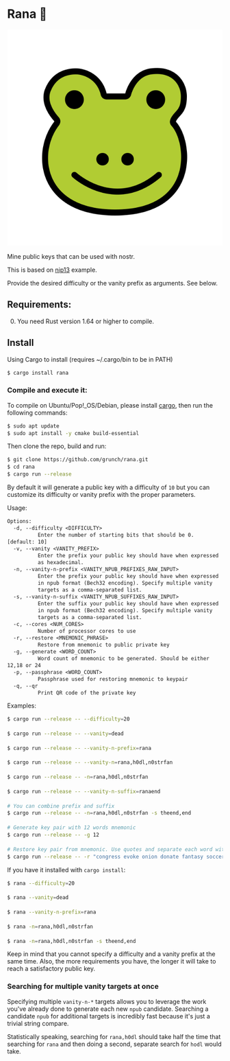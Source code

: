 # Rana 🐸

![Rana](rana.png)

Mine public keys that can be used with nostr.

This is based on [nip13](https://github.com/ok300/nostr-rs/blob/master/examples/nip13.rs) example.

Provide the desired difficulty or the vanity prefix as arguments. See below.

## Requirements:

0. You need Rust version 1.64 or higher to compile.

## Install

Using Cargo to install (requires ~/.cargo/bin to be in PATH)

```bash
$ cargo install rana
```

### Compile and execute it:

To compile on Ubuntu/Pop!\_OS/Debian, please install [cargo](https://www.rust-lang.org/tools/install), then run the following commands:

```bash
$ sudo apt update
$ sudo apt install -y cmake build-essential
```

Then clone the repo, build and run:

```bash
$ git clone https://github.com/grunch/rana.git
$ cd rana
$ cargo run --release
```

By default it will generate a public key with a difficulty of `10` but you can customize its difficulty or vanity prefix with the proper parameters.

Usage:

```
Options:
  -d, --difficulty <DIFFICULTY>
          Enter the number of starting bits that should be 0. [default: 10]
  -v, --vanity <VANITY_PREFIX>
          Enter the prefix your public key should have when expressed
          as hexadecimal.
  -n, --vanity-n-prefix <VANITY_NPUB_PREFIXES_RAW_INPUT>
          Enter the prefix your public key should have when expressed
          in npub format (Bech32 encoding). Specify multiple vanity
          targets as a comma-separated list.
  -s, --vanity-n-suffix <VANITY_NPUB_SUFFIXES_RAW_INPUT>
          Enter the suffix your public key should have when expressed
          in npub format (Bech32 encoding). Specify multiple vanity
          targets as a comma-separated list.
  -c, --cores <NUM_CORES>
          Number of processor cores to use
  -r, --restore <MNEMONIC_PHRASE>
          Restore from mnemonic to public private key
  -g, --generate <WORD_COUNT>
          Word count of mnemonic to be generated. Should be either 12,18 or 24
  -p, --passphrase <WORD_COUNT>
          Passphrase used for restoring mnemonic to keypair
  -q, --qr
          Print QR code of the private key
```

Examples:

```bash
$ cargo run --release -- --difficulty=20

$ cargo run --release -- --vanity=dead

$ cargo run --release -- --vanity-n-prefix=rana

$ cargo run --release -- --vanity-n=rana,h0dl,n0strfan

$ cargo run --release -- -n=rana,h0dl,n0strfan

$ cargo run --release -- --vanity-n-suffix=ranaend

# You can combine prefix and suffix
$ cargo run --release -- -n=rana,h0dl,n0strfan -s theend,end

# Generate key pair with 12 words mnemonic
$ cargo run --release -- -g 12

# Restore key pair from mnemonic. Use quotes and separate each word with a space
$ cargo run --release -- -r "congress evoke onion donate fantasy soccer project fiction envelope body faith mean"
```

If you have it installed with `cargo install`:

```bash
$ rana --difficulty=20

$ rana --vanity=dead

$ rana --vanity-n-prefix=rana

$ rana -n=rana,h0dl,n0strfan

$ rana -n=rana,h0dl,n0strfan -s theend,end
```

Keep in mind that you cannot specify a difficulty and a vanity prefix at the same time.
Also, the more requirements you have, the longer it will take to reach a satisfactory public key.

### Searching for multiple vanity targets at once

Specifying multiple `vanity-n-*` targets allows you to leverage the work you've already done to generate each new `npub` candidate. Searching a candidate `npub` for additional targets is incredibly fast because it's just a trivial string compare.

Statistically speaking, searching for `rana,h0dl` should take half the time that searching for `rana` and then doing a second, separate search for `hodl` would take.
